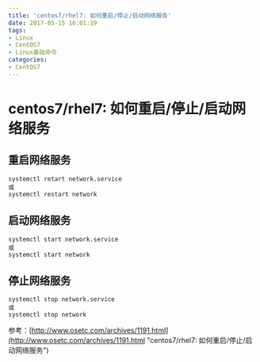 ```yaml
---
title: 'centos7/rhel7: 如何重启/停止/启动网络服务'
date: 2017-05-15 16:01:19
tags:
- Linux
- CentOS7
- Linux基础命令
categories:
- CentOS7
---
```

# centos7/rhel7: 如何重启/停止/启动网络服务

## 重启网络服务

```` linux
systemctl retart network.service
或
systemctl restart network
````

## 启动网络服务

```` linux
systemctl start network.service
或
systemctl start network
````

## 停止网络服务

```` linux
systemctl stop network.service
或
systemctl stop network
````

参考：[http://www.osetc.com/archives/1191.html](http://www.osetc.com/archives/1191.html "centos7/rhel7: 如何重启/停止/启动网络服务")